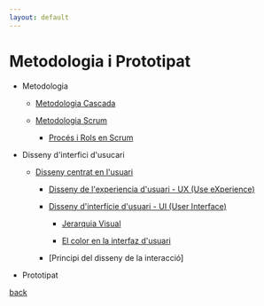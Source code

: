 ```yaml
---
layout: default
---
```


# Metodologia i Prototipat

- Metodologia

    - [Metodologia Cascada](metodologia/cascada.html)
    
    - [Metodologia Scrum](metodologia/scrum.html)
    
        - [Procés i Rols en Scrum](metodologia/procesRolsScrum.html)
        
- Disseny d'interfici d'usucari

    - [Disseny centrat en l'usuari](./disseny/DissenyCentratUsuari.html)
    
        - [Disseny de l'experiencia d'usuari - UX (Use eXperience)](./disseny/experienciaUsuari.html)
        
        - [Disseny d'interfície d'usuari - UI (User Interface)](./disseny/InterficieUsuari.html)
        	
            - [Jerarquia Visual](./disseny/jerarquiaVisual.html)
            
            - [El color en la interfaz d'usuari](./disseny/colors.html)
       	
        - [Principi del disseny de la interacció]
        
- Prototipat


[back](../..)
